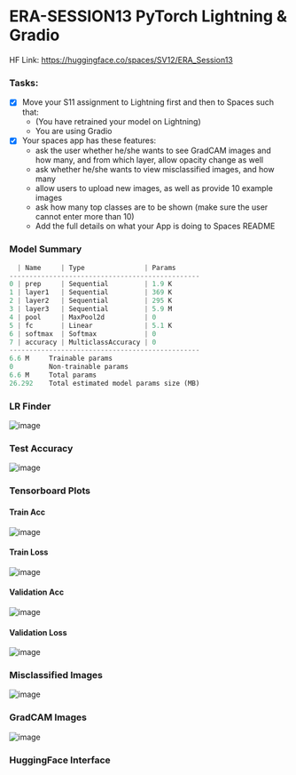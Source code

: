 # ERA-SESSION13 PyTorch Lightning &amp; Gradio

HF Link: https://huggingface.co/spaces/SV12/ERA_Session13

### Tasks:
- [x] Move your S11 assignment to Lightning first and then to Spaces such that: 
  - (You have retrained your model on Lightning) 
  - You are using Gradio 
- [x] Your spaces app has these features: 
  - ask the user whether he/she wants to see GradCAM images and how many, and from which layer, allow opacity change as well 
  - ask whether he/she wants to view misclassified images, and how many 
  - allow users to upload new images, as well as provide 10 example images 
  - ask how many top classes are to be shown (make sure the user cannot enter more than 10) 
  - Add the full details on what your App is doing to Spaces README  

### Model Summary
```python
  | Name     | Type               | Params
------------------------------------------------
0 | prep     | Sequential         | 1.9 K 
1 | layer1   | Sequential         | 369 K 
2 | layer2   | Sequential         | 295 K 
3 | layer3   | Sequential         | 5.9 M 
4 | pool     | MaxPool2d          | 0     
5 | fc       | Linear             | 5.1 K 
6 | softmax  | Softmax            | 0     
7 | accuracy | MulticlassAccuracy | 0     
------------------------------------------------
6.6 M     Trainable params
0         Non-trainable params
6.6 M     Total params
26.292    Total estimated model params size (MB)
```

### LR Finder
![image](https://github.com/ShubhamVerma16/ERA-Session-13/assets/46774613/9cecc3eb-0c47-4c6b-892e-fbd12ba30a9e)

### Test Accuracy
![image](https://github.com/ShubhamVerma16/ERA-Session-13/assets/46774613/4eb2d59f-85c8-4c75-bd94-be7af50d3e70)

### Tensorboard Plots
#### Train Acc
![image](https://github.com/ShubhamVerma16/ERA-Session-13/assets/46774613/9bd658e8-23d0-46d8-ad3a-9cd998753988)

#### Train Loss
![image](https://github.com/ShubhamVerma16/ERA-Session-13/assets/46774613/0bcd1766-a30a-4dd3-b1de-82c5354694d3)

#### Validation Acc
![image](https://github.com/ShubhamVerma16/ERA-Session-13/assets/46774613/ffe7a8c6-3187-43c4-8a35-6e50898484e7)

#### Validation Loss
![image](https://github.com/ShubhamVerma16/ERA-Session-13/assets/46774613/95d99291-32ee-404c-b797-d2e880521e4d)


### Misclassified Images
![image](https://github.com/ShubhamVerma16/ERA-Session-13/assets/46774613/b329a39b-18be-477b-9af4-4f67c41c4a94)

### GradCAM Images
![image](https://github.com/ShubhamVerma16/ERA-Session-13/assets/46774613/ba2c5cc1-7bc5-40ab-b83c-0115d6edb36e)

### HuggingFace Interface

